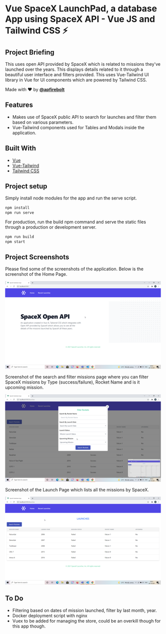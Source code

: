 # Vue SpaceX LaunchPad, a database App using SpaceX API - Vue JS and Tailwind CSS ⚡️

## Project Briefing

This uses open API provided by SpaceX which is related to missions they've launched over the years. This displays details related to it through a beautiful user interface and filters provided. This uses Vue-Tailwind UI library in Vue for UI components which are powered by Tailwind CSS.

Made with ❤️ by **[@apfirebolt](https://github.com/Apfirebolt/)**
## Features

- Makes use of SpaceX public API to search for launches and filter them based on various parameters. 
- Vue-Tailwind components used for Tables and Modals inside the application. 

## Built With

* [Vue](https://vuejs.org//)
* [Vue-Tailwind](https://www.vue-tailwind.com//)
* [Tailwind CSS](https://tailwindcss.com//)

## Project setup

Simply install node modules for the app and run the serve script.

```
npm install
npm run serve
```

For production, run the build npm command and serve the static files through a production or development server.

```
npm run build
npm start
```

## Project Screenshots

Please find some of the screenshots of the application. Below is the screenshot of the Home Page.

![alt text](./screenshots/homepage.png)

Screenshot of the search and filter missions page where you can filter SpaceX missions by Type (success/failure), Rocket Name and 
is it upcoming mission.

![alt text](./screenshots/filter_rockets.png)

Screenshot of the Launch Page which lists all the missions by SpaceX.

![alt text](./screenshots/launch_page.png)

## To Do

- Filtering based on dates of mission launched, filter by last month, year.
- Docker deployment script with nginx 
- Vuex to be added for managing the store, could be an overkill though for this app though. 

